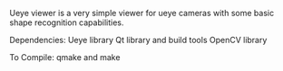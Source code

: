 Ueye viewer is a very simple viewer for ueye cameras with some basic shape recognition capabilities.

Dependencies:
    Ueye library
    Qt library and build tools 
    OpenCV library

To Compile:
    qmake and make
